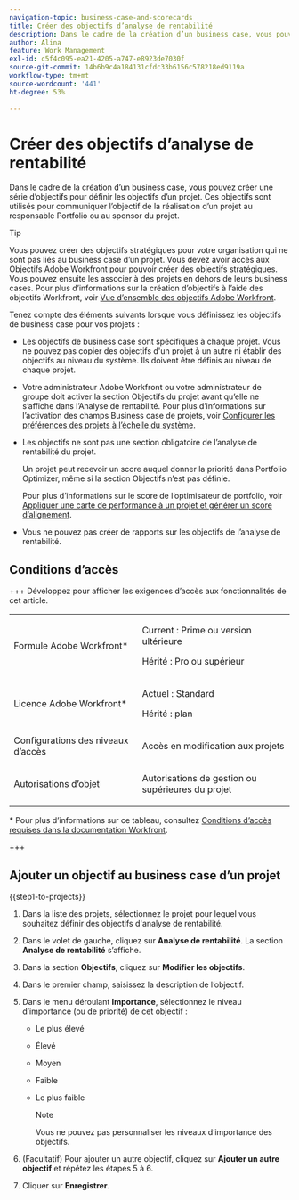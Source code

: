 ```yaml
---
navigation-topic: business-case-and-scorecards
title: Créer des objectifs d’analyse de rentabilité
description: Dans le cadre de la création d’un business case, vous pouvez créer une série d’objectifs pour définir les objectifs d’un projet. Les objectifs du business case sont utilisés pour communiquer à la personne gestionnaire du portfolio ou à la personne sponsor du projet l’objectif de la réalisation d’un projet.
author: Alina
feature: Work Management
exl-id: c5f4c095-ea21-4205-a747-e8923de7030f
source-git-commit: 14b6b9c4a184131cfdc33b6156c578218ed9119a
workflow-type: tm+mt
source-wordcount: '441'
ht-degree: 53%

---
```


# Créer des objectifs d’analyse de rentabilité

<!-- Audited: 6/2025 -->

Dans le cadre de la création d’un business case, vous pouvez créer une série d’objectifs pour définir les objectifs d’un projet. Ces objectifs sont utilisés pour communiquer l’objectif de la réalisation d’un projet au responsable Portfolio ou au sponsor du projet.

<!--
<p data-mc-conditions="QuicksilverOrClassic.Draft mode">(NOTE: below snippet: NWE only, not classic)</p>
-->

>[!TIP]
>
>Vous pouvez créer des objectifs stratégiques pour votre organisation qui ne sont pas liés au business case d’un projet. Vous devez avoir accès aux Objectifs Adobe Workfront pour pouvoir créer des objectifs stratégiques. Vous pouvez ensuite les associer à des projets en dehors de leurs business cases. Pour plus d’informations sur la création d’objectifs à l’aide des objectifs Workfront, voir [Vue d’ensemble des objectifs Adobe Workfront](../../../workfront-goals/goal-management/wf-goals-overview.md).

Tenez compte des éléments suivants lorsque vous définissez les objectifs de business case pour vos projets :

* Les objectifs de business case sont spécifiques à chaque projet. Vous ne pouvez pas copier des objectifs d&#39;un projet à un autre ni établir des objectifs au niveau du système. Ils doivent être définis au niveau de chaque projet.
* Votre administrateur Adobe Workfront ou votre administrateur de groupe doit activer la section Objectifs du projet avant qu’elle ne s’affiche dans l’Analyse de rentabilité. Pour plus d’informations sur l’activation des champs Business case de projets, voir [Configurer les préférences des projets à l’échelle du système](../../../administration-and-setup/set-up-workfront/configure-system-defaults/set-project-preferences.md).

* Les objectifs ne sont pas une section obligatoire de l’analyse de rentabilité du projet.

  Un projet peut recevoir un score auquel donner la priorité dans Portfolio Optimizer, même si la section Objectifs n’est pas définie.

  Pour plus d’informations sur le score de l’optimisateur de portfolio, voir [Appliquer une carte de performance à un projet et générer un score d’alignement](../../../manage-work/projects/define-a-business-case/apply-scorecard-to-project-to-generate-alignment-score.md).

* Vous ne pouvez pas créer de rapports sur les objectifs de l’analyse de rentabilité.

## Conditions d’accès

+++ Développez pour afficher les exigences d’accès aux fonctionnalités de cet article.

<table style="table-layout:auto"> 
 <col> 
 </col> 
 <col> 
 </col> 
 <tbody> 
  <tr> 
   <td role="rowheader"><p>Formule Adobe Workfront*</p></td> 
   <td> <p>Current : Prime ou version ultérieure</p>
   <p>Hérité : Pro ou supérieur</p>  </td> 
  </tr> 
  <tr> 
   <td role="rowheader"><p>Licence Adobe Workfront*</p></td>
   <td> 
   <p>Actuel : Standard</p> 
   <p>Hérité : plan </p> 
   </td> 
  </tr> 
  <tr> 
   <td role="rowheader">Configurations des niveaux d’accès</td> 
   <td> <p>Accès en modification aux projets</p> </td> 
  </tr> 
  <tr> 
   <td role="rowheader"><p>Autorisations d’objet</p></td> 
   <td> <p>Autorisations de gestion ou supérieures du projet</p> </td> 
  </tr> 
 </tbody> 
</table>

* Pour plus d’informations sur ce tableau, consultez [Conditions d’accès requises dans la documentation Workfront](/help/quicksilver/administration-and-setup/add-users/access-levels-and-object-permissions/access-level-requirements-in-documentation.md).

+++

## Ajouter un objectif au business case d’un projet

{{step1-to-projects}}

1. Dans la liste des projets, sélectionnez le projet pour lequel vous souhaitez définir des objectifs d&#39;analyse de rentabilité.
1. Dans le volet de gauche, cliquez sur **Analyse de rentabilité**. La section **Analyse de rentabilité** s’affiche.

   <!--![Business case info](assets/business-case-page-info-goals-expenses-nwe-350x123.png)-->

1. Dans la section **Objectifs**, cliquez sur **Modifier les objectifs**.

1. Dans le premier champ, saisissez la description de l’objectif.

1. Dans le menu déroulant **Importance**, sélectionnez le niveau d’importance (ou de priorité) de cet objectif :

   * Le plus élevé
   * Élevé
   * Moyen
   * Faible
   * Le plus faible

     <!--![Importance](assets/g1-350x76.png)-->

     >[!NOTE]
     >
     >Vous ne pouvez pas personnaliser les niveaux d’importance des objectifs.

1. (Facultatif) Pour ajouter un autre objectif, cliquez sur **Ajouter un autre objectif** et répétez les étapes 5 à 6.

1. Cliquer sur **Enregistrer**.

